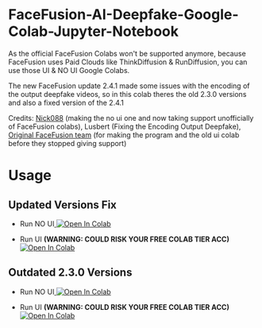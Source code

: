 # FaceFusion-AI-Deepfake-Google-Colab-Jupyter-Notebook

As the official FaceFusion Colabs won't be supported anymore, because FaceFusion uses Paid Clouds like ThinkDiffusion & RunDiffusion, you can use those UI & NO UI Google Colabs.

The new FaceFusion update 2.4.1 made some issues with the encoding of the output deepfake videos, so in this colab theres the old 2.3.0 versions and also a fixed version of the 2.4.1

Credits: [Nick088](https://linktr.ee/Nick088) (making the no ui one and now taking support unofficially of FaceFusion colabs), Lusbert (Fixing the Encoding Output Deepfake), [Original FaceFusion team](https://github.com/facefusion/facefusion) (for making the program and the old ui colab before they stopped giving support)
# Usage

## Updated Versions Fix
- Run NO UI<a target="_blank" href="https://colab.research.google.com/github/Nick088Official/FaceFusion-Colab/blob/main/FaceFusion_Headless_No_UI.ipynb">
  <img src="https://colab.research.google.com/assets/colab-badge.svg" alt="Open In Colab"/>
</a>

- Run UI **(WARNING: COULD RISK YOUR FREE COLAB TIER ACC)** <a target="_blank" href="https://colab.research.google.com/github/Nick088Official/FaceFusion-Colab/blob/main/FaceFusion_UI.ipynb">
  <img src="https://colab.research.google.com/assets/colab-badge.svg" alt="Open In Colab"/>
</a>

## Outdated 2.3.0 Versions
- Run NO UI<a target="_blank" href="https://colab.research.google.com/github/Nick088Official/FaceFusion-Colab/blob/main/Old_FaceFusion_Headless_No_UI.ipynb">
  <img src="https://colab.research.google.com/assets/colab-badge.svg" alt="Open In Colab"/>
</a>

- Run UI **(WARNING: COULD RISK YOUR FREE COLAB TIER ACC)** <a target="_blank" href="https://colab.research.google.com/github/Nick088Official/FaceFusion-Colab/blob/main/Old_FaceFusion_UI.ipynb">
  <img src="https://colab.research.google.com/assets/colab-badge.svg" alt="Open In Colab"/>
</a>
